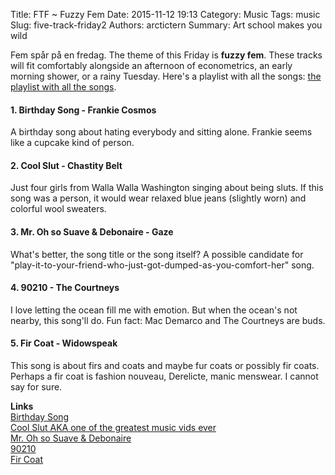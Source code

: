 Title: FTF ~ Fuzzy Fem
Date: 2015-11-12 19:13
Category: Music
Tags: music
Slug: five-track-friday2
Authors: arctictern
Summary: Art school makes you wild

Fem spår på en fredag. The theme of this Friday is **fuzzy fem**. These
tracks will fit comfortably alongside an afternoon of econometrics,
an early morning shower, or a rainy Tuesday. Here's a playlist
with all the songs: [the playlist with all 
the songs](https://open.spotify.com/user/1240806741/playlist/4incH0kX0BA2gDCnL8ZLaO).

#### 1. Birthday Song - Frankie Cosmos
A birthday song about hating everybody and sitting alone. Frankie seems like
a cupcake kind of person.

#### 2. Cool Slut - Chastity Belt
Just four girls from Walla Walla Washington singing about being sluts. If this song
was a person, it would wear relaxed blue jeans (slightly worn) and colorful wool
sweaters.

#### 3. Mr. Oh so Suave & Debonaire - Gaze
What's better, the song title or the song itself? A possible candidate for "play-it-to-your-friend-who-just-got-dumped-as-you-comfort-her" song.

#### 4. 90210 - The Courtneys
I love letting the ocean fill me with emotion. But when the ocean's not nearby,
this song'll do. Fun fact: Mac Demarco and The Courtneys are buds.

#### 5. Fir Coat - Widowspeak
This song is about firs and coats and maybe fur coats or possibly fir coats.
Perhaps a fir coat is fashion nouveau, Derelicte, manic menswear. I cannot 
say for sure.

**Links**  
[Birthday Song](https://www.youtube.com/watch?v=XO9I2M0RUVE)  
[Cool Slut AKA one of the greatest music vids ever](https://www.youtube.com/watch?v=7ffS__MlVZI)  
[Mr. Oh so Suave & Debonaire](https://www.youtube.com/watch?v=pVYsgyijc94)  
[90210](https://www.youtube.com/watch?v=Xl77f2gFSL4)  
[Fir Coat](https://www.youtube.com/watch?v=FCaDQhBkyv0)  

